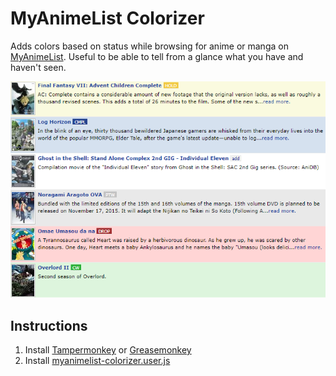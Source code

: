 # MyAnimeList Colorizer

Adds colors based on status while browsing for anime or manga on [MyAnimeList](https://myanimelist.net/). Useful to be able to tell from a glance what you have and haven't seen. 

![Example](example.png)

## Instructions

1) Install [Tampermonkey](http://tampermonkey.net/) or [Greasemonkey](https://addons.mozilla.org/en-US/firefox/addon/greasemonkey/)
2) Install [myanimelist-colorizer.user.js](https://github.com/davidluzgouveia/myanimelist-colorizer/raw/master/myanimelist-colorizer.user.js)

